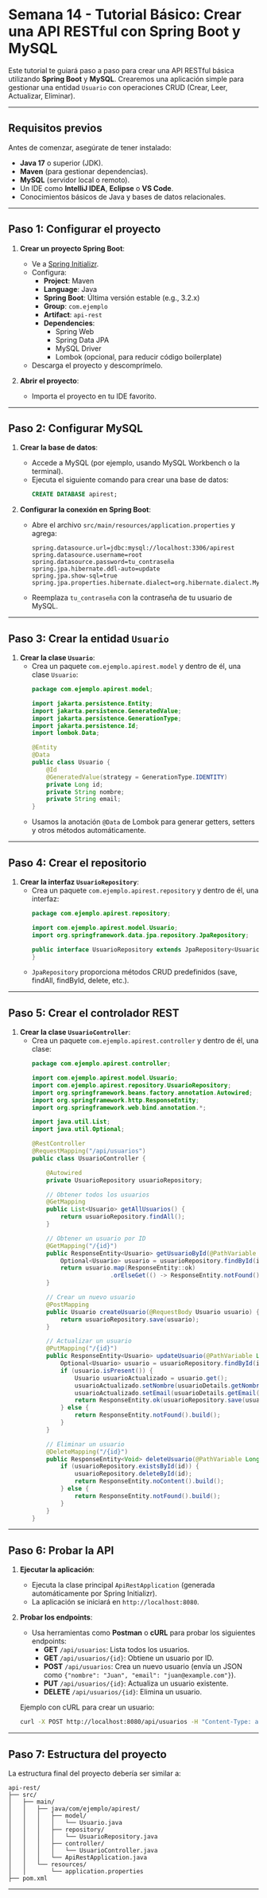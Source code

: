 #  Semana 14 - Tutorial Básico: Crear una API RESTful con Spring Boot y MySQL

Este tutorial te guiará paso a paso para crear una API RESTful básica utilizando **Spring Boot** y **MySQL**. Crearemos una aplicación simple para gestionar una entidad `Usuario` con operaciones CRUD (Crear, Leer, Actualizar, Eliminar).

---

## Requisitos previos

Antes de comenzar, asegúrate de tener instalado:

- **Java 17** o superior (JDK).
- **Maven** (para gestionar dependencias).
- **MySQL** (servidor local o remoto).
- Un IDE como **IntelliJ IDEA**, **Eclipse** o **VS Code**.
- Conocimientos básicos de Java y bases de datos relacionales.

---

## Paso 1: Configurar el proyecto

1. **Crear un proyecto Spring Boot**:
   - Ve a [Spring Initializr](https://start.spring.io/).
   - Configura:
     - **Project**: Maven
     - **Language**: Java
     - **Spring Boot**: Última versión estable (e.g., 3.2.x)
     - **Group**: `com.ejemplo`
     - **Artifact**: `api-rest`
     - **Dependencies**: 
       - Spring Web
       - Spring Data JPA
       - MySQL Driver
       - Lombok (opcional, para reducir código boilerplate)
   - Descarga el proyecto y descomprímelo.

2. **Abrir el proyecto**:
   - Importa el proyecto en tu IDE favorito.

---

## Paso 2: Configurar MySQL

1. **Crear la base de datos**:
   - Accede a MySQL (por ejemplo, usando MySQL Workbench o la terminal).
   - Ejecuta el siguiente comando para crear una base de datos:
     ```sql
     CREATE DATABASE apirest;
     ```

2. **Configurar la conexión en Spring Boot**:
   - Abre el archivo `src/main/resources/application.properties` y agrega:
     ```properties
     spring.datasource.url=jdbc:mysql://localhost:3306/apirest
     spring.datasource.username=root
     spring.datasource.password=tu_contraseña
     spring.jpa.hibernate.ddl-auto=update
     spring.jpa.show-sql=true
     spring.jpa.properties.hibernate.dialect=org.hibernate.dialect.MySQLDialect
     ```

   - Reemplaza `tu_contraseña` con la contraseña de tu usuario de MySQL.

---

## Paso 3: Crear la entidad `Usuario`

1. **Crear la clase `Usuario`**:
   - Crea un paquete `com.ejemplo.apirest.model` y dentro de él, una clase `Usuario`:
     ```java
     package com.ejemplo.apirest.model;

     import jakarta.persistence.Entity;
     import jakarta.persistence.GeneratedValue;
     import jakarta.persistence.GenerationType;
     import jakarta.persistence.Id;
     import lombok.Data;

     @Entity
     @Data
     public class Usuario {
         @Id
         @GeneratedValue(strategy = GenerationType.IDENTITY)
         private Long id;
         private String nombre;
         private String email;
     }
     ```
   - Usamos la anotación `@Data` de Lombok para generar getters, setters y otros métodos automáticamente.

---

## Paso 4: Crear el repositorio

1. **Crear la interfaz `UsuarioRepository`**:
   - Crea un paquete `com.ejemplo.apirest.repository` y dentro de él, una interfaz:
     ```java
     package com.ejemplo.apirest.repository;

     import com.ejemplo.apirest.model.Usuario;
     import org.springframework.data.jpa.repository.JpaRepository;

     public interface UsuarioRepository extends JpaRepository<Usuario, Long> {
     }
     ```
   - `JpaRepository` proporciona métodos CRUD predefinidos (save, findAll, findById, delete, etc.).

---

## Paso 5: Crear el controlador REST

1. **Crear la clase `UsuarioController`**:
   - Crea un paquete `com.ejemplo.apirest.controller` y dentro de él, una clase:
     ```java
     package com.ejemplo.apirest.controller;

     import com.ejemplo.apirest.model.Usuario;
     import com.ejemplo.apirest.repository.UsuarioRepository;
     import org.springframework.beans.factory.annotation.Autowired;
     import org.springframework.http.ResponseEntity;
     import org.springframework.web.bind.annotation.*;

     import java.util.List;
     import java.util.Optional;

     @RestController
     @RequestMapping("/api/usuarios")
     public class UsuarioController {

         @Autowired
         private UsuarioRepository usuarioRepository;

         // Obtener todos los usuarios
         @GetMapping
         public List<Usuario> getAllUsuarios() {
             return usuarioRepository.findAll();
         }

         // Obtener un usuario por ID
         @GetMapping("/{id}")
         public ResponseEntity<Usuario> getUsuarioById(@PathVariable Long id) {
             Optional<Usuario> usuario = usuarioRepository.findById(id);
             return usuario.map(ResponseEntity::ok)
                           .orElseGet(() -> ResponseEntity.notFound().build());
         }

         // Crear un nuevo usuario
         @PostMapping
         public Usuario createUsuario(@RequestBody Usuario usuario) {
             return usuarioRepository.save(usuario);
         }

         // Actualizar un usuario
         @PutMapping("/{id}")
         public ResponseEntity<Usuario> updateUsuario(@PathVariable Long id, @RequestBody Usuario usuarioDetails) {
             Optional<Usuario> usuario = usuarioRepository.findById(id);
             if (usuario.isPresent()) {
                 Usuario usuarioActualizado = usuario.get();
                 usuarioActualizado.setNombre(usuarioDetails.getNombre());
                 usuarioActualizado.setEmail(usuarioDetails.getEmail());
                 return ResponseEntity.ok(usuarioRepository.save(usuarioActualizado));
             } else {
                 return ResponseEntity.notFound().build();
             }
         }

         // Eliminar un usuario
         @DeleteMapping("/{id}")
         public ResponseEntity<Void> deleteUsuario(@PathVariable Long id) {
             if (usuarioRepository.existsById(id)) {
                 usuarioRepository.deleteById(id);
                 return ResponseEntity.noContent().build();
             } else {
                 return ResponseEntity.notFound().build();
             }
         }
     }
     ```

---

## Paso 6: Probar la API

1. **Ejecutar la aplicación**:
   - Ejecuta la clase principal `ApiRestApplication` (generada automáticamente por Spring Initializr).
   - La aplicación se iniciará en `http://localhost:8080`.

2. **Probar los endpoints**:
   - Usa herramientas como **Postman** o **cURL** para probar los siguientes endpoints:
     - **GET** `/api/usuarios`: Lista todos los usuarios.
     - **GET** `/api/usuarios/{id}`: Obtiene un usuario por ID.
     - **POST** `/api/usuarios`: Crea un nuevo usuario (envía un JSON como `{"nombre": "Juan", "email": "juan@example.com"}`).
     - **PUT** `/api/usuarios/{id}`: Actualiza un usuario existente.
     - **DELETE** `/api/usuarios/{id}`: Elimina un usuario.

   Ejemplo con cURL para crear un usuario:
   ```bash
   curl -X POST http://localhost:8080/api/usuarios -H "Content-Type: application/json" -d '{"nombre":"Juan","email":"juan@example.com"}'
   ```

---

## Paso 7: Estructura del proyecto

La estructura final del proyecto debería ser similar a:

```
api-rest/
├── src/
│   ├── main/
│   │   ├── java/com/ejemplo/apirest/
│   │   │   ├── model/
│   │   │   │   └── Usuario.java
│   │   │   ├── repository/
│   │   │   │   └── UsuarioRepository.java
│   │   │   ├── controller/
│   │   │   │   └── UsuarioController.java
│   │   │   └── ApiRestApplication.java
│   │   └── resources/
│   │       └── application.properties
├── pom.xml
```

---
